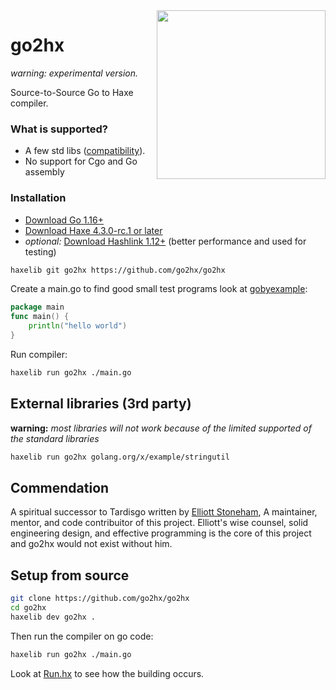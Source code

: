 <img src="logo.svg" width="270" align="right"/>

go2hx
==========
*warning: experimental version.*

Source-to-Source Go to Haxe compiler.


### What is supported?

* A few std libs ([compatibility](https://go2hx.github.io/stdgo/index.html)).
* No support for Cgo and Go assembly

### Installation
* [Download Go 1.16+](https://golang.org/dl/)
* [Download Haxe 4.3.0-rc.1 or later](https://build.haxe.org/builds/haxe/)
* *optional:* [Download Hashlink 1.12+](https://hashlink.haxe.org/#download) (better performance and used for testing)


```sh
haxelib git go2hx https://github.com/go2hx/go2hx
```
Create a main.go to find good small test programs look at [gobyexample](https://gobyexample.com/):
```go
package main
func main() {
    println("hello world")
}
```
Run compiler:
```sh
haxelib run go2hx ./main.go
```


## External libraries (3rd party) 
**warning:** *most libraries will not work because of the limited supported of the standard libraries*


```sh
haxelib run go2hx golang.org/x/example/stringutil
```



## Commendation

A spiritual successor to Tardisgo written by [Elliott Stoneham](https://github.com/elliott5),
A maintainer, mentor, and code contribuitor of this project. Elliott's wise counsel, solid engineering design, and effective programming is the core of this project and go2hx would not exist without him.

## Setup from source


```sh
git clone https://github.com/go2hx/go2hx
cd go2hx
haxelib dev go2hx .
```
Then run the compiler on go code:
```sh
haxelib run go2hx ./main.go 
```


Look at [Run.hx](./Run.hx) to see how the building occurs.